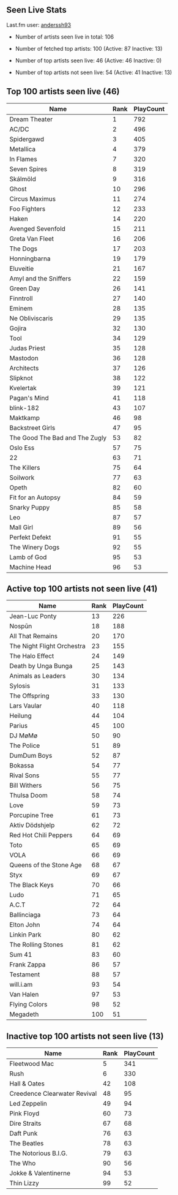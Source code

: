 ## Seen Live Stats

Last.fm user: [anderssh93](https://www.last.fm/user/anderssh93)

- Number of artists seen live in total: 106

- Number of fetched top artists: 100 (Active: 87 Inactive: 13)

- Number of top artists seen live: 46 (Active: 46 Inactive: 0)

- Number of top artists not seen live: 54 (Active: 41 Inactive: 13)

## Top 100 artists seen live (46)

Name                           | Rank | PlayCount
------------------------------ | ---- | ---------
Dream Theater                  | 1    | 792      
AC/DC                          | 2    | 496      
Spidergawd                     | 3    | 405      
Metallica                      | 4    | 379      
In Flames                      | 7    | 320      
Seven Spires                   | 8    | 319      
Skálmöld                       | 9    | 316      
Ghost                          | 10   | 296      
Circus Maximus                 | 11   | 274      
Foo Fighters                   | 12   | 233      
Haken                          | 14   | 220      
Avenged Sevenfold              | 15   | 211      
Greta Van Fleet                | 16   | 206      
The Dogs                       | 17   | 203      
Honningbarna                   | 19   | 179      
Eluveitie                      | 21   | 167      
Amyl and the Sniffers          | 22   | 159      
Green Day                      | 26   | 141      
Finntroll                      | 27   | 140      
Eminem                         | 28   | 135      
Ne Obliviscaris                | 29   | 135      
Gojira                         | 32   | 130      
Tool                           | 34   | 129      
Judas Priest                   | 35   | 128      
Mastodon                       | 36   | 128      
Architects                     | 37   | 126      
Slipknot                       | 38   | 122      
Kvelertak                      | 39   | 121      
Pagan's Mind                   | 41   | 118      
blink-182                      | 43   | 107      
Maktkamp                       | 46   | 98       
Backstreet Girls               | 47   | 95       
The Good The Bad and The Zugly | 53   | 82       
Oslo Ess                       | 57   | 75       
22                             | 63   | 71       
The Killers                    | 75   | 64       
Soilwork                       | 77   | 63       
Opeth                          | 82   | 60       
Fit for an Autopsy             | 84   | 59       
Snarky Puppy                   | 85   | 58       
Leo                            | 87   | 57       
Mall Girl                      | 89   | 56       
Perfekt Defekt                 | 91   | 55       
The Winery Dogs                | 92   | 55       
Lamb of God                    | 95   | 53       
Machine Head                   | 96   | 53       

## Active top 100 artists not seen live (41)

Name                       | Rank | PlayCount
-------------------------- | ---- | ---------
Jean-Luc Ponty             | 13   | 226      
Nospūn                     | 18   | 188      
All That Remains           | 20   | 170      
The Night Flight Orchestra | 23   | 155      
The Halo Effect            | 24   | 149      
Death by Unga Bunga        | 25   | 143      
Animals as Leaders         | 30   | 134      
Sylosis                    | 31   | 133      
The Offspring              | 33   | 130      
Lars Vaular                | 40   | 118      
Heilung                    | 44   | 104      
Parius                     | 45   | 100      
DJ MøMø                    | 50   | 90       
The Police                 | 51   | 89       
DumDum Boys                | 52   | 87       
Bokassa                    | 54   | 77       
Rival Sons                 | 55   | 77       
Bill Withers               | 56   | 75       
Thulsa Doom                | 58   | 74       
Love                       | 59   | 73       
Porcupine Tree             | 61   | 73       
Aktiv Dödshjelp            | 62   | 72       
Red Hot Chili Peppers      | 64   | 69       
Toto                       | 65   | 69       
VOLA                       | 66   | 69       
Queens of the Stone Age    | 68   | 67       
Styx                       | 69   | 67       
The Black Keys             | 70   | 66       
Ludo                       | 71   | 65       
A.C.T                      | 72   | 64       
Ballinciaga                | 73   | 64       
Elton John                 | 74   | 64       
Linkin Park                | 80   | 62       
The Rolling Stones         | 81   | 62       
Sum 41                     | 83   | 60       
Frank Zappa                | 86   | 57       
Testament                  | 88   | 57       
will.i.am                  | 93   | 54       
Van Halen                  | 97   | 53       
Flying Colors              | 98   | 52       
Megadeth                   | 100  | 51       

## Inactive top 100 artists not seen live (13)

Name                         | Rank | PlayCount
---------------------------- | ---- | ---------
Fleetwood Mac                | 5    | 341      
Rush                         | 6    | 330      
Hall & Oates                 | 42   | 108      
Creedence Clearwater Revival | 48   | 95       
Led Zeppelin                 | 49   | 94       
Pink Floyd                   | 60   | 73       
Dire Straits                 | 67   | 68       
Daft Punk                    | 76   | 63       
The Beatles                  | 78   | 63       
The Notorious B.I.G.         | 79   | 63       
The Who                      | 90   | 56       
Jokke & Valentinerne         | 94   | 53       
Thin Lizzy                   | 99   | 52       
